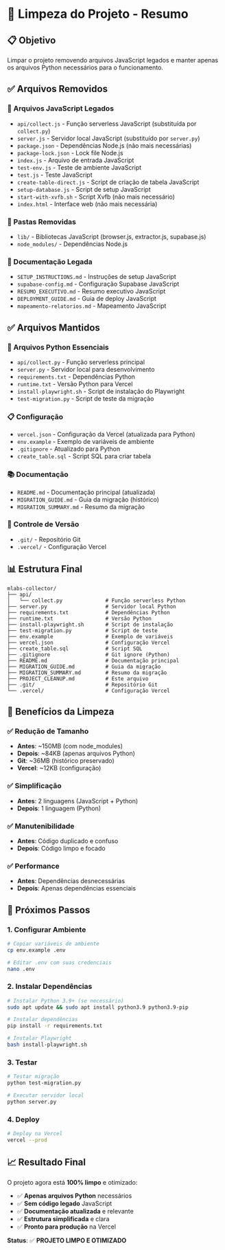 # 🧹 Limpeza do Projeto - Resumo

## 📋 Objetivo
Limpar o projeto removendo arquivos JavaScript legados e manter apenas os arquivos Python necessários para o funcionamento.

## ✅ Arquivos Removidos

### 📁 Arquivos JavaScript Legados
- `api/collect.js` - Função serverless JavaScript (substituída por `collect.py`)
- `server.js` - Servidor local JavaScript (substituído por `server.py`)
- `package.json` - Dependências Node.js (não mais necessárias)
- `package-lock.json` - Lock file Node.js
- `index.js` - Arquivo de entrada JavaScript
- `test-env.js` - Teste de ambiente JavaScript
- `test.js` - Teste JavaScript
- `create-table-direct.js` - Script de criação de tabela JavaScript
- `setup-database.js` - Script de setup JavaScript
- `start-with-xvfb.sh` - Script Xvfb (não mais necessário)
- `index.html` - Interface web (não mais necessária)

### 📁 Pastas Removidas
- `lib/` - Bibliotecas JavaScript (browser.js, extractor.js, supabase.js)
- `node_modules/` - Dependências Node.js

### 📁 Documentação Legada
- `SETUP_INSTRUCTIONS.md` - Instruções de setup JavaScript
- `supabase-config.md` - Configuração Supabase JavaScript
- `RESUMO_EXECUTIVO.md` - Resumo executivo JavaScript
- `DEPLOYMENT_GUIDE.md` - Guia de deploy JavaScript
- `mapeamento-relatorios.md` - Mapeamento JavaScript

## ✅ Arquivos Mantidos

### 🐍 Arquivos Python Essenciais
- `api/collect.py` - Função serverless principal
- `server.py` - Servidor local para desenvolvimento
- `requirements.txt` - Dependências Python
- `runtime.txt` - Versão Python para Vercel
- `install-playwright.sh` - Script de instalação do Playwright
- `test-migration.py` - Script de teste da migração

### 📋 Configuração
- `vercel.json` - Configuração da Vercel (atualizada para Python)
- `env.example` - Exemplo de variáveis de ambiente
- `.gitignore` - Atualizado para Python
- `create_table.sql` - Script SQL para criar tabela

### 📚 Documentação
- `README.md` - Documentação principal (atualizada)
- `MIGRATION_GUIDE.md` - Guia da migração (histórico)
- `MIGRATION_SUMMARY.md` - Resumo da migração

### 🔧 Controle de Versão
- `.git/` - Repositório Git
- `.vercel/` - Configuração Vercel

## 📊 Estrutura Final

```
mlabs-collector/
├── api/
│   └── collect.py              # Função serverless Python
├── server.py                   # Servidor local Python
├── requirements.txt            # Dependências Python
├── runtime.txt                 # Versão Python
├── install-playwright.sh       # Script de instalação
├── test-migration.py           # Script de teste
├── env.example                 # Exemplo de variáveis
├── vercel.json                 # Configuração Vercel
├── create_table.sql            # Script SQL
├── .gitignore                  # Git ignore (Python)
├── README.md                   # Documentação principal
├── MIGRATION_GUIDE.md          # Guia da migração
├── MIGRATION_SUMMARY.md        # Resumo da migração
├── PROJECT_CLEANUP.md          # Este arquivo
├── .git/                       # Repositório Git
└── .vercel/                    # Configuração Vercel
```

## 🚀 Benefícios da Limpeza

### ✅ Redução de Tamanho
- **Antes**: ~150MB (com node_modules)
- **Depois**: ~84KB (apenas arquivos Python)
- **Git**: ~36MB (histórico preservado)
- **Vercel**: ~12KB (configuração)

### ✅ Simplificação
- **Antes**: 2 linguagens (JavaScript + Python)
- **Depois**: 1 linguagem (Python)

### ✅ Manutenibilidade
- **Antes**: Código duplicado e confuso
- **Depois**: Código limpo e focado

### ✅ Performance
- **Antes**: Dependências desnecessárias
- **Depois**: Apenas dependências essenciais

## 🔧 Próximos Passos

### 1. Configurar Ambiente
```bash
# Copiar variáveis de ambiente
cp env.example .env

# Editar .env com suas credenciais
nano .env
```

### 2. Instalar Dependências
```bash
# Instalar Python 3.9+ (se necessário)
sudo apt update && sudo apt install python3.9 python3.9-pip

# Instalar dependências
pip install -r requirements.txt

# Instalar Playwright
bash install-playwright.sh
```

### 3. Testar
```bash
# Testar migração
python test-migration.py

# Executar servidor local
python server.py
```

### 4. Deploy
```bash
# Deploy na Vercel
vercel --prod
```

## 📈 Resultado Final

O projeto agora está **100% limpo** e otimizado:

- ✅ **Apenas arquivos Python** necessários
- ✅ **Sem código legado** JavaScript
- ✅ **Documentação atualizada** e relevante
- ✅ **Estrutura simplificada** e clara
- ✅ **Pronto para produção** na Vercel

**Status**: ✅ **PROJETO LIMPO E OTIMIZADO** 